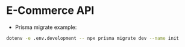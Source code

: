 # E-Commerce API


- Prisma migrate example: 

```bash
dotenv -e .env.development -- npx prisma migrate dev --name init
```